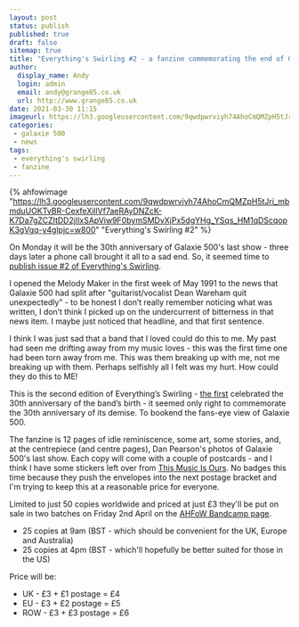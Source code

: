```yaml
---
layout: post
status: publish
published: true
draft: false
sitemap: true
title: "Everything's Swirling #2 - a fanzine commemorating the end of Galaxie 500"
author:
  display_name: Andy
  login: admin
  email: andy@grange85.co.uk
  url: http://www.grange85.co.uk
date: 2021-03-30 11:15
imageurl: https://lh3.googleusercontent.com/9qwdpwrviyh74AhoCmQMZpH5tJri_mbmduUOKTvBR-CexfeXillVf7aeRAyDNZcK-K7Da7gZCZItDD2jIlxSApViw9F0bymSMDvXjPx5dgYHg_YSqs_HM1qDScqopK3gVgq-y4glpjc=w2400
categories:
 - galaxie 500
 - news
tags:
 - everything's swirling
 - fanzine
---
```

{% ahfowimage "https://lh3.googleusercontent.com/9qwdpwrviyh74AhoCmQMZpH5tJri_mbmduUOKTvBR-CexfeXillVf7aeRAyDNZcK-K7Da7gZCZItDD2jIlxSApViw9F0bymSMDvXjPx5dgYHg_YSqs_HM1qDScqopK3gVgq-y4glpjc=w800" "Everything's Swirling #2" %}

On Monday it will be the 30th anniversary of Galaxie 500's last show - three days later a phone call brought it all to a sad end. So, it seemed time to [publish issue #2 of Everything's Swirling](https://aheadfullofwishes.bandcamp.com/).

I opened the Melody Maker in the first week of May 1991 to the news that Galaxie 500 had split after "guitarist/vocalist Dean Wareham quit unexpectedly" - to be honest I don’t really remember noticing what was written, I don’t think I picked up on the undercurrent of bitterness in that news item. I maybe just noticed that headline, and that first sentence.

I think I was just sad that a band that I loved could do this to me. My past had seen me drifting away from my music loves - this was the first time one had been torn away from me. This was them breaking up with me, not me breaking up with them. Perhaps selfishly all I felt was my hurt. How could they do this to ME!

This is the second edition of Everything’s Swirling - [the first](http://localhost:4040/2017/08/17/everythings-swirling-a-galaxie-500-fanzine/) celebrated the 30th anniversary of the band’s birth - it seemed only right to commemorate the 30th anniversary of its demise. To bookend the fans-eye view of Galaxie 500.

<!--more-->

The fanzine is 12 pages of idle reminiscence, some art, some stories, and, at the centrepiece (and centre pages), Dan Pearson's photos of Galaxie 500's last show. Each copy will come with a couple of postcards - and I think I have some stickers left over from [This Music Is Ours](https://aheadfullofwishes.bandcamp.com/album/this-music-is-ours). No badges this time because they push the envelopes into the next postage bracket and I'm trying to keep this at a reasonable price for everyone.

Limited to just 50 copies worldwide and priced at just £3 they'll be put on sale in two batches on Friday 2nd April on the [AHFoW Bandcamp page](https://aheadfullofwishes.bandcamp.com/).

 - 25 copies at 9am (BST - which should be convenient for the UK, Europe and Australia)
 - 25 copies at 4pm (BST - which'll hopefully be better suited for those in the US)

Price will be:

 - UK - £3 + £1 postage = £4
 - EU - £3 + £2 postage = £5
 - ROW - £3 + £3 postage = £6


